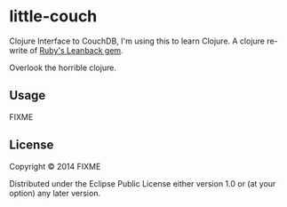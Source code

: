 # little-couch

Clojure Interface to CouchDB, I'm using this to learn Clojure. A clojure re-write of [Ruby's Leanback gem](https://github.com/obi-a/leanback).

Overlook the horrible clojure.
## Usage

FIXME

## License

Copyright © 2014 FIXME

Distributed under the Eclipse Public License either version 1.0 or (at
your option) any later version.
